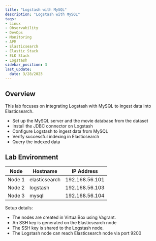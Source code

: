 ```yaml
---
title: "Logstash with MySQL"
description: "Logstash with MySQL"
tags: 
- Linux
- Observability
- DevOps
- Monitoring 
- APM
- Elasticsearch
- Elastic Stack
- ELK Stack
- Logstash
sidebar_position: 3
last_update:
  date: 3/28/2023
---
```


## Overview

This lab focuses on integrating Logstash with MySQL to ingest data into Elasticsearch.

- Set up the MySQL server and the movie database from the dataset
- Install the JDBC connector on Logstash
- Configure Logstash to ingest data from MySQL
- Verify successful indexing in Elasticsearch
- Query the indexed data

## Lab Environment 

| Node    | Hostname       | IP Address       | 
|---------|----------------|------------------|
| Node 1  | elasticsearch  |  192.168.56.101  |
| Node 2  | logstash       |  192.168.56.103  |
| Node 3  | mysql          |  192.168.56.104  |

Setup details:

- The nodes are created in VirtualBox using Vagrant.
- An SSH key is generated on the Elasticsearch node
- The SSH key is shared to the Logstash node.
- The Logstash node can reach Elasticsearch node via port 9200 